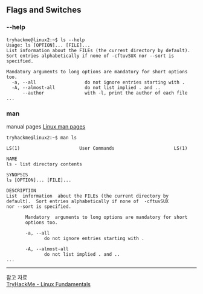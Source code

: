 ## Flags and Switches

### --help
```
tryhackme@linux2:~$ ls --help
Usage: ls [OPTION]... [FILE]...
List information about the FILEs (the current directory by default).
Sort entries alphabetically if none of -cftuvSUX nor --sort is specified.

Mandatory arguments to long options are mandatory for short options too.
  -a, --all                  do not ignore entries starting with .
  -A, --almost-all           do not list implied . and ..
      --author               with -l, print the author of each file
...
```

### man
manual pages
[Linux man pages](https://linux.die.net/man/)
```
tryhackme@linux2:~$ man ls
```

```
LS(1)                      User Commands                      LS(1)

NAME
ls - list directory contents

SYNOPSIS
ls [OPTION]... [FILE]...

DESCRIPTION
List  information  about the FILEs (the current directory by
default).  Sort entries alphabetically if none of  -cftuvSUX
nor --sort is specified.

       Mandatory  arguments to long options are mandatory for short
       options too.

       -a, --all
              do not ignore entries starting with .

       -A, --almost-all
              do not list implied . and ..
...
```
---
참고 자료   
[TryHackMe - Linux Fundamentals](https://tryhackme.com/module/linux-fundamentals)


